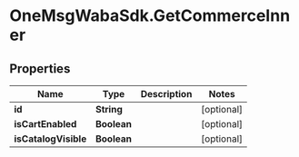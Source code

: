 # OneMsgWabaSdk.GetCommerceInner

## Properties

Name | Type | Description | Notes
------------ | ------------- | ------------- | -------------
**id** | **String** |  | [optional] 
**isCartEnabled** | **Boolean** |  | [optional] 
**isCatalogVisible** | **Boolean** |  | [optional] 


